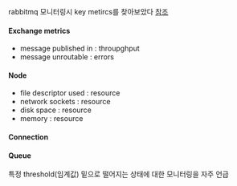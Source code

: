 
rabbitmq 모니터링시 key metircs를 찾아보았다 
[참조](https://www.datadoghq.com/blog/rabbitmq-monitoring/#key-rabbitmq-metrics)


#### Exchange metrics

- message published in : throupghput
- message unroutable : errors


#### Node

- file descriptor used : resource
- network sockets : resource
- disk space : resource
- memory : resource


#### Connection



#### Queue


특정 threshold(임계값) 밑으로 떨어지는 상태에 대한 모니터링을 자주 언급